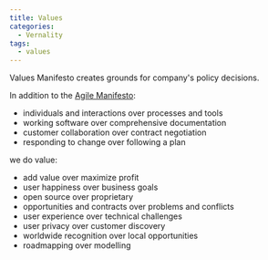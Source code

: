 ```yaml
---
title: Values
categories: 
  - Vernality
tags:
  - values
---
```


Values Manifesto creates grounds for company's policy decisions. 

In addition to the [Agile Manifesto](http://agilemanifesto.org): 

- individuals and interactions over processes and tools
- working software over comprehensive documentation
- customer collaboration over contract negotiation
- responding to change over following a plan

we do value: 

- add value over maximize profit
- user happiness over business goals
- open source over proprietary
- opportunities and contracts over problems and conflicts
- user experience over technical challenges
- user privacy over customer discovery
- worldwide recognition over local opportunities
- roadmapping over modelling